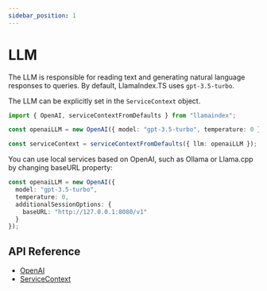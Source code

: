 ```yaml
---
sidebar_position: 1
---
```


# LLM

The LLM is responsible for reading text and generating natural language responses to queries. By default, LlamaIndex.TS uses `gpt-3.5-turbo`.

The LLM can be explicitly set in the `ServiceContext` object.

```typescript
import { OpenAI, serviceContextFromDefaults } from "llamaindex";

const openaiLLM = new OpenAI({ model: "gpt-3.5-turbo", temperature: 0 });

const serviceContext = serviceContextFromDefaults({ llm: openaiLLM });
```

You can use local services based on OpenAI, such as Ollama or Llama.cpp by changing baseURL property:

```typescript
const openaiLLM = new OpenAI({ 
  model: "gpt-3.5-turbo", 
  temperature: 0, 
  additionalSessionOptions: {
    baseURL: "http://127.0.0.1:8080/v1"
  }
});
```

## API Reference

- [OpenAI](../../api/classes/OpenAI.md)
- [ServiceContext](../../api/interfaces/ServiceContext.md)
